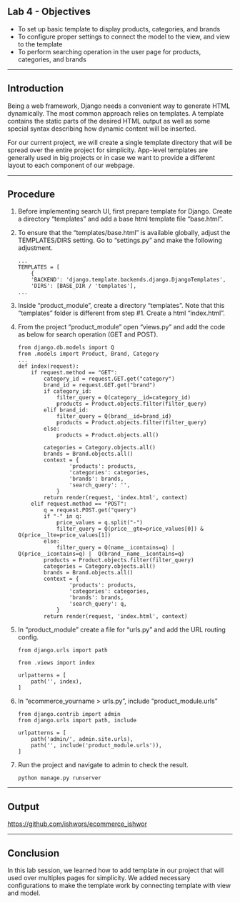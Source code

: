 ## Lab 4 - Objectives

- To set up basic template to display products, categories, and brands
- To configure proper settings to connect the model to the view, and view to the template
- To perform searching operation in the user page for products, categories, and brands

---

## Introduction

Being a web framework, Django needs a convenient way to generate HTML dynamically. The most common approach relies on templates. A template contains the static parts of the desired HTML output as well as some special syntax describing how dynamic content will be inserted.

For our current project, we will create a single template directory that will be spread over the entire project for simplicity. App-level templates are generally used in big projects or in case we want to provide a different layout to each component of our webpage.

---

## Procedure

1.  Before implementing search UI, first prepare template for Django. Create a directory “templates” and add a base html template file “base.html”.

2.  To ensure that the “templates/base.html” is available globally, adjust the TEMPLATES/DIRS setting. Go to “settings.py” and make the following adjustment.

        ...
        TEMPLATES = [
            {
            'BACKEND': 'django.template.backends.django.DjangoTemplates',
            'DIRS': [BASE_DIR / 'templates'],
        ...

3.  Inside “product_module”, create a directory “templates”. Note that this “templates” folder is different from step #1. Create a html “index.html”.

4.  From the project “product_module” open “views.py” and add the code as below for search operation (GET and POST).

        from django.db.models import Q
        from .models import Product, Brand, Category
        ...
        def index(request):
            if request.method == "GET":
                category_id = request.GET.get("category")
                brand_id = request.GET.get("brand")
                if category_id:
                    filter_query = Q(category__id=category_id)
                    products = Product.objects.filter(filter_query)
                elif brand_id:
                    filter_query = Q(brand__id=brand_id)
                    products = Product.objects.filter(filter_query)
                else:
                    products = Product.objects.all()

                categories = Category.objects.all()
                brands = Brand.objects.all()
                context = {
                        'products': products,
                        'categories': categories,
                        'brands': brands,
                        'search_query': '',
                    }
                return render(request, 'index.html', context)
            elif request.method == "POST":
                q = request.POST.get("query")
                if "-" in q:
                    price_values = q.split("-")
                    filter_query = Q(price__gte=price_values[0]) & Q(price__lte=price_values[1])
                else:
                    filter_query = Q(name__icontains=q) | Q(price__icontains=q) |  Q(brand__name__icontains=q)
                products = Product.objects.filter(filter_query)
                categories = Category.objects.all()
                brands = Brand.objects.all()
                context = {
                        'products': products,
                        'categories': categories,
                        'brands': brands,
                        'search_query': q,
                    }
                return render(request, 'index.html', context)

5.  In “product_module” create a file for “urls.py” and add the URL routing config.

        from django.urls import path

        from .views import index

        urlpatterns = [
            path('', index),
        ]

6.  In “ecommerce_yourname > urls.py”, include “product_module.urls”

        from django.contrib import admin
        from django.urls import path, include

        urlpatterns = [
            path('admin/', admin.site.urls),
            path('', include('product_module.urls')),
        ]

7.  Run the project and navigate to admin to check the result.

        python manage.py runserver

---

## Output

https://github.com/ishwors/ecommerce_ishwor

---

## Conclusion

In this lab session, we learned how to add template in our project that will used over multiples pages for simplicity. We added necessary configurations to make the template work by connecting template with view and model.
